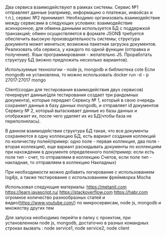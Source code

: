 Два сервиса взаимодействуют в рамках системы. Сервис №1 отправляет данные (например, информацию о платежах, инвойсах и т.п.), сервис №2 принимает.
Необходимо организовать взаимодействие между сервисами в следующих условиях:
    взаимодействие асинхронное;
    для обмена данными используется БД с поддержкой транзакций;
    обмен осуществляется в формате JSON$
    требуется обеспечить высокую производительность системы;
    структура документа может меняться;
    возможна пакетная загрузка документов.
Реализовать оба сервиса, у каждого по одной функции (отправка и получение). Язык программирования - желательно JS.
Проработать структуру БД (можно предложить несколько вариантов).


Используемые технологии - node js, mongodb и библиотека cote
Если mongodb не установлена, то можно использовать docker run -d - p 27017:27017 mongo

Client(создан для тестирования взаимодействия двух сервисов) генерирует данные(для тестирования создает три рандомных документа), которые передает Сервису № 1, который в свою очередь сохраняет данные в базу данных mongodb, и отправляет id документов Сервису № 2, который вытаскивает данные из базы данных и отображает их, после чего удаляет их из БД(чтобы база не переполнялась).

В данном взаимодействии структура БД такая, что все документы сохраняются в одну коллекцию БД, есть вариант создания коллекций по количеству полей(пример: одно поле - первая коллекция, два поля - вторая коллекция), еще вариант раскидывать документы по коллекциям при нахождении в документе определенного поля(пример: если есть поле тип - счет, то отправляем в коллекцию Счетов, если поле тип - накладная, то отправляем в коллекцию Накладных)

При необходимости можно добавить логирование с использованием log4js, а также тестирование с использованием фреймворка Mocha

Использовал следующие материалы:
    https://metanit.com
    https://learn.javascript.ru/
    https://stackoverflow.com
    https://habr.com
    огромное количество разнообразных статей и видео(https://www.youtube.com/) по микросервисам, node js, mongodb и множеству других тем

Для запуска необходимо перейти в папку с проектом, при установленном node js, mongodb, достаточно в разных командных строках вызвать :
node service1,
node service2,
node client

